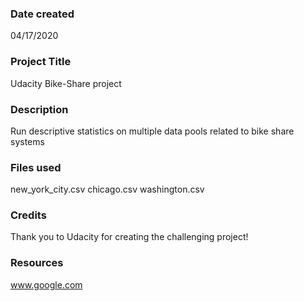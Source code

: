 ### Date created
04/17/2020

### Project Title
Udacity Bike-Share project

### Description
Run descriptive statistics on multiple data pools related to bike share systems

### Files used
new_york_city.csv chicago.csv washington.csv

### Credits
Thank you to Udacity for creating the challenging project!

### Resources
www.google.com

